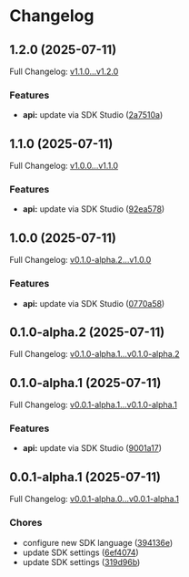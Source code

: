 # Changelog

## 1.2.0 (2025-07-11)

Full Changelog: [v1.1.0...v1.2.0](https://github.com/mattilda-education/matti-api-sdk-typescript/compare/v1.1.0...v1.2.0)

### Features

* **api:** update via SDK Studio ([2a7510a](https://github.com/mattilda-education/matti-api-sdk-typescript/commit/2a7510a8bb44f51707108edd65e4ec4752149cd7))

## 1.1.0 (2025-07-11)

Full Changelog: [v1.0.0...v1.1.0](https://github.com/mattilda-education/matti-api-sdk-typescript/compare/v1.0.0...v1.1.0)

### Features

* **api:** update via SDK Studio ([92ea578](https://github.com/mattilda-education/matti-api-sdk-typescript/commit/92ea578a7664072f7c4087fc8d68d3160cf5f75e))

## 1.0.0 (2025-07-11)

Full Changelog: [v0.1.0-alpha.2...v1.0.0](https://github.com/mattilda-education/matti-api-sdk-typescript/compare/v0.1.0-alpha.2...v1.0.0)

### Features

* **api:** update via SDK Studio ([0770a58](https://github.com/mattilda-education/matti-api-sdk-typescript/commit/0770a585ead553d4d07941b70d83ba634be22856))

## 0.1.0-alpha.2 (2025-07-11)

Full Changelog: [v0.1.0-alpha.1...v0.1.0-alpha.2](https://github.com/mattilda-education/matti-api-sdk-typescript/compare/v0.1.0-alpha.1...v0.1.0-alpha.2)

## 0.1.0-alpha.1 (2025-07-11)

Full Changelog: [v0.0.1-alpha.1...v0.1.0-alpha.1](https://github.com/mattilda-education/matti-api-sdk-typescript/compare/v0.0.1-alpha.1...v0.1.0-alpha.1)

### Features

* **api:** update via SDK Studio ([9001a17](https://github.com/mattilda-education/matti-api-sdk-typescript/commit/9001a17dfca7bcd5d7d6af9c12bb80c0e5539bce))

## 0.0.1-alpha.1 (2025-07-11)

Full Changelog: [v0.0.1-alpha.0...v0.0.1-alpha.1](https://github.com/mattilda-education/matti-api-sdk-typescript/compare/v0.0.1-alpha.0...v0.0.1-alpha.1)

### Chores

* configure new SDK language ([394136e](https://github.com/mattilda-education/matti-api-sdk-typescript/commit/394136e3cc031e70cbe6f17eb25fea8ec46fc122))
* update SDK settings ([6ef4074](https://github.com/mattilda-education/matti-api-sdk-typescript/commit/6ef40749366043710cb3de77b10e7d1c077f6e93))
* update SDK settings ([319d96b](https://github.com/mattilda-education/matti-api-sdk-typescript/commit/319d96b3895a6c02e035cc29aef3058b3a6f5781))
